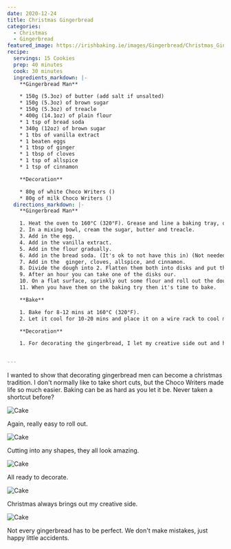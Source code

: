 ```yaml
---
date: 2020-12-24
title: Christmas Gingerbread
categories:
  - Christmas
  - Gingerbread
featured_image: https://irishbaking.ie/images/Gingerbread/Christmas_Gingerbread/Image_7.jpg
recipe:
  servings: 15 Cookies
  prep: 40 minutes
  cook: 30 minutes
  ingredients_markdown: |-
    **Gingerbread Man**

    * 150g (5.3oz) of butter (add salt if unsalted)
    * 150g (5.3oz) of brown sugar
    * 150g (5.3oz) of treacle
    * 400g (14.1oz) of plain flour
    * 1 tsp of bread soda
    * 340g (12oz) of brown sugar
    * 1 tbs of vanilla extract
    * 1 beaten eggs
    * 1 tbsp of ginger
    * 1 tbsp of cloves
    * 1 tsp of allspice
    * 1 tsp of cinnamon

    **Decoration**

    * 80g of white Choco Writers ()
    * 80g of milk Choco Writers ()
  directions_markdown: |-
    **Gingerbread Man**

    1. Heat the oven to 160°C (320°F). Grease and line a baking tray, or line the baking tray with parchment  paper.
    2. In a mixing bowl, cream the sugar, butter and treacle.
    3. Add in the egg.
    4. Add in the vanilla extract.
    5. Add in the flour gradually.
    6. Add in the bread soda. (It's ok to not have this in) (Not needed if using self-raising flour is also good to use)
    7. Add in the  ginger, cloves, allspice, and cinnamon.
    8. Divide the dough into 2. Flatten them both into disks and put them in the fridge.
    9. After an hour you can take one of the disks our.
    10. On a flat surface, sprinkly out some flour and roll out the dough to the desired shapes.
    11. When you have them on the baking try then it's time to bake.

    **Bake**

    1. Bake for 8-12 mins at 160°C (320°F).
    2. Let it cool for 10-20 mins and place it on a wire rack to cool more.

    **Decoration**

    1. For decorating the gingerbread, I let my creative side out and had fun with it.


---
```

I wanted to show that decorating gingerbread men can become a christmas tradition. I don't normally like to take short cuts, but the Choco Writers made life so much easier. Baking can be as hard as you let it be. Never taken a shortcut before?

![Cake](https://irishbaking.ie/images/Gingerbread/Christmas_Gingerbread/Image_1.jpg)

Again, really easy to roll out.

![Cake](https://irishbaking.ie/images/Gingerbread/Christmas_Gingerbread/Image_2.jpg)

Cutting into any shapes, they all look amazing.

![Cake](https://irishbaking.ie/images/Gingerbread/Christmas_Gingerbread/Image_4.jpg)

All ready to decorate.

![Cake](https://irishbaking.ie/images/Gingerbread/Christmas_Gingerbread/Image_5.jpg)

Christmas always brings out my creative side.

![Cake](https://irishbaking.ie/images/Gingerbread/Christmas_Gingerbread/Image_6.jpg)

Not every gingerbread has to be perfect. We don't make mistakes, just happy little accidents.

